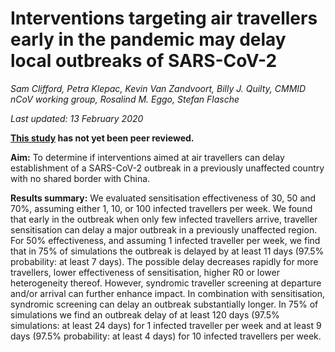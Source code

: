# Interventions targeting air travellers early in the pandemic may delay local outbreaks of SARS-CoV-2

*Sam Clifford, Petra Klepac, Kevin Van Zandvoort, Billy J. Quilty, CMMID nCoV working group, Rosalind M. Eggo, Stefan Flasche*

*Last updated: 13 February 2020*

**[This study](screening_outbreak_delay/screening_outbreak_delay_preprint_202002130952.pdf) has not yet been peer reviewed.**

**Aim:** To determine if interventions aimed at air travellers can delay establishment of a SARS-CoV-2 outbreak in a previously unaffected country with no shared border with China.

**Results summary:** We evaluated sensitisation effectiveness of 30, 50 and 70%, assuming either 1, 10, or 100 infected travellers per week. We found that early in the outbreak when only few infected travellers arrive, traveller sensitisation can delay a major outbreak in a previously unaffected region. For 50% effectiveness, and assuming 1 infected traveller per week, we find that in 75% of simulations the outbreak is delayed by at least 11 days (97.5% probability: at least 7 days). The possible delay decreases rapidly for more travellers, lower effectiveness of sensitisation, higher R0 or lower heterogeneity thereof. However, syndromic traveller screening at departure and/or arrival can further enhance impact. In combination with sensitisation, syndromic screening can delay an outbreak substantially longer. In 75% of simulations we find an outbreak delay of at least 120 days (97.5% simulations: at least 24 days) for 1 infected traveller per week and at least 9 days (97.5% probability: at least 4 days) for 10 infected travellers per week. 


